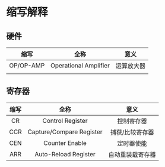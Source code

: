 # 缩写解释

## 硬件

|   缩写    |         全称          |    意义    |
| :-------: | :-------------------: | :--------: |
| OP/OP-AMP | Operational Amplifier | 运算放大器 |
|           |                       |            |

## 寄存器

| 缩写 |           全称           |       意义       |
| :--: | :----------------------: | :--------------: |
|  CR  |     Control Register     |    控制寄存器    |
| CCR  | Capture/Compare Register | 捕获/比较寄存器  |
| CEN  |      Counter Enable      |    定时器使能    |
| ARR  |   Auto-Reload Register   | 自动重装载寄存器 |

